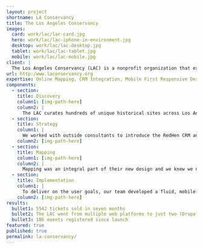 ```yaml
---
layout: project
shortname: LA Conservancy
title: The Los Angeles Conservancy
images:
  card: work/lac/lac-card.jpg
  hero: work/lac/lac-iphone-in-environment.jpg
  desktop: work/lac/lac-desktop.jpg
  tablet: work/lac/lac-tablet.jpg
  mobile: work/lac/lac-mobile.jpg
client: |
  The Los Angeles Conservancy (LAC) is a nonprofit organization that exists to recognize, preserve, and revitalize the historic architectural and cultural resources of Los Angeles County through education and community engagement. When ThinkShout met the LAC team, they were managing a rapidly-aging website that just didn’t meet their needs any more. They wanted a mobile-friendly, interactive solution that would allow their constituents to easily sign up for walking tours and other events centered around the sites they curated.  
url: http:/www.laconservancy.org
expertise: Online Mapping, CRM Integration, Mobile First Responsive Design, User Experience
components:
  - section:
    title: Discovery
    column1: [img-path-here]
    column2: |
      The LAC curates hundreds of unique historical sites across Los Angeles and we knew that each, in turn, would need to be highlighted in a way that both excited their constituents and encouraged them to visit the locations.  
  - section:
    title: Strategy
    column1: |
      We worked with outside consultants to introduce the RedHen CRM and Salesforce module to integrate with the site’s Salesforce CRM, and each historical location was treated with its own “microsite,” providing a robust presentation for each point of interest. 
    column2: [img-path-here]
  - section:
    title: Mapping
    column1: [img-path-here]
    column2: |
      Mapping was an integral part of their new design and we knew we needed to knock it out of the park.  Knowing this, we developed Mapbox and Leaflet tools to allow for custom, intelligent mapping throughout the site. 
  - section:
    title: Implementation
    column1: |
      To deliver on the user goals, our team developed a fluid, mobile-friendly site that facilitated education centered around several historical locations, which served as landing platforms for content types like Tours and Architects.
    column2: [img-path-here]
results:
  bullet1: 5542 tickets sold in seven months 
  bullet2: The LAC went from multiple web platforms to just two (Drupal and Salesforce)
  bullet3: 186 events registered since launch
featured: true
published: true
permalink: la-conservancy/
---
```

